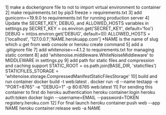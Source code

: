 1] make a dockerignore file to not to import virtual environment to container
2] make requirements.txt by pip3 freeze > requirements.txt
3] add gunicorn==19.9.0 to requirements.txt for running production server
4] Update the SECRET_KEY, DEBUG, and ALLOWED_HOSTS variables in settings.py
	SECRET_KEY = os.environ.get('SECRET_KEY', default='foo')
	DEBUG = int(os.environ.get('DEBUG', default=0))
	ALLOWED_HOSTS = ['localhost', '127.0.0.1','NAME.herokuapp.com']
	*NAME is the name of slug which u get from web console or heroku create  command
5] add a .gitignore file
7] add whitenoise==4.1.2 to requirements.txt for managing static content
8] add  'whitenoise.middleware.WhiteNoiseMiddleware' to MIDDLEWARE in settings.py
9] add path for static files and compression and caching support
	STATIC_ROOT = os.path.join(BASE_DIR, 'staticfiles')
	STATICFILES_STORAGE = 'whitenoise.storage.CompressedManifestStaticFilesStorage'
10] build and run container
	docker build -t web:latest .
	docker run -d --name testapp -e "PORT=8765" -e "DEBUG=1" -p 80:8765 web:latest 
11] For sending this container to first do heroku authentication
	heroku container:login
	heroku auth:token
	docker login --username=EMAIL --password=TOKEN registery.heroku.com
12] For final launch 
	heroku container:push web --app NAME
	heroku container:release web -a NAME

